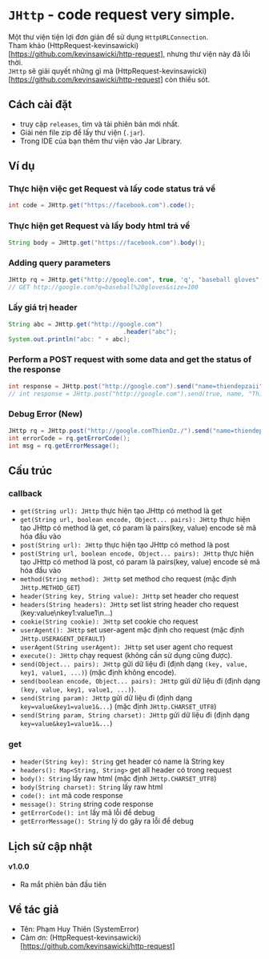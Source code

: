 # `JHttp` - code request very simple.
Một thư viện tiện lợi đơn giản để sử dụng `HttpURLConnection`.  
Tham khảo (HttpRequest-kevinsawicki)[https://github.com/kevinsawicki/http-request], nhưng thư viện này đã lỗi thời.  
`JHttp` sẽ giải quyết những gì mà (HttpRequest-kevinsawicki)[https://github.com/kevinsawicki/http-request] còn thiếu sót.  

## Cách cài đặt
- truy cập `releases`, tìm và tải phiên bản mới nhất.
- Giải nén file zip để lấy thư viện (`.jar`).
- Trong IDE của bạn thêm thư viện vào Jar Library.

## Ví dụ
### Thực hiện việc get Request và lấy code status trả về
```java
int code = JHttp.get("https://facebook.com").code();
```
### Thực hiện get Request và lấy body html trả về
```java
String body = JHttp.get("https://facebook.com").body();
```
### Adding query parameters
```java
JHttp rq = JHttp.get("http://google.com", true, 'q', "baseball gloves", "size", 100);
// GET http://google.com?q=baseball%20gloves&size=100
```
### Lấy giá trị header
```java
String abc = JHttp.get("http://google.com")
                                .header("abc");
System.out.println("abc: " + abc);
```
### Perform a POST request with some data and get the status of the response
```java
int response = JHttp.post("http://google.com").send("name=thiendepzaii").code();
// int response = JHttp.post("http://google.com").send(true, name, "Thiên đẹp trai").code();
```
### Debug Error (New)
```java
JHttp rq = JHttp.post("http://google.comThienDz./").send("name=thiendepzaii").execute();
int errorCode = rq.getErrorCode();
int msg = rq.getErrorMessage();
```

## Cấu trúc
### callback
- `get(String url): JHttp` thực hiện tạo JHttp có method là get
- `get(String url, boolean encode, Object... pairs): JHttp` thực hiện tạo JHttp có method là get, có param là pairs(key, value) encode sẽ mã hóa đầu vào
- `post(String url): JHttp` thực hiện tạo JHttp có method là post
- `post(String url, boolean encode, Object... pairs): JHttp` thực hiện tạo JHttp có method là post, có param là pairs(key, value) encode sẽ mã hóa đầu vào
- `method(String method): JHttp` set method cho request (mặc định `JHttp.METHOD_GET`)
- `header(String key, String value): JHttp` set header cho request
- `headers(String headers): JHttp` set list string header cho request (key:value\nkey1:value1\n...)
- `cookie(String cookie): JHttp` set cookie cho request
- `userAgent(): JHttp` set user-agent mặc định cho request (mặc định `JHttp.USERAGENT_DEFAULT`)
- `userAgent(String userAgent): JHttp` set user agent cho request
- `execute(): JHttp` chạy request (không cần sử dụng cũng được).
- `send(Object... pairs): JHttp` gửi dữ liệu đi (định dạng `(key, value, key1, value1, ...)`) (mặc định không encode).
- `send(boolean encode, Object... pairs): JHttp` gửi dữ liệu đi (định dạng `(key, value, key1, value1, ...)`).
- `send(String param): JHttp` gửi dữ liệu đi (định dạng `key=value&key1=value1&...`) (mặc định `JHttp.CHARSET_UTF8`)
- `send(String param, String charset): JHttp` gửi dữ liệu đi (định dạng `key=value&key1=value1&...`)
### get
- `header(String key): String` get header có name là String key
- `headers(): Map<String, String>` get all header có trong request
- `body(): String` lấy raw html (mặc định `JHttp.CHARSET_UTF8`)
- `body(String charset): String` lấy raw html
- `code(): int` mã code response
- `message(): String` string code response
- `getErrorCode(): int` lấy mã lỗi để debug
- `getErrorMessage(): String` lý do gây ra lỗi để debug

## Lịch sử cập nhật
#### v1.0.0
- Ra mắt phiên bản đầu tiên

## Về tác giả
- Tên: Phạm Huy Thiên (SystemError)
- Cảm ơn: (HttpRequest-kevinsawicki)[https://github.com/kevinsawicki/http-request]